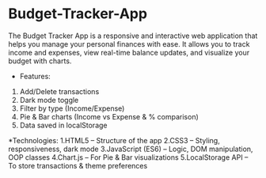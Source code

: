 # Budget-Tracker-App
The Budget Tracker App is a responsive and interactive web application that helps you manage your personal finances with ease. It allows you to track income and expenses, view real-time balance updates, and visualize your budget with charts.

* Features:
1. Add/Delete transactions
2. Dark mode toggle
3. Filter by type (Income/Expense)
4. Pie & Bar charts (Income vs Expense & % comparison)
5. Data saved in localStorage

*Technologies:
1.HTML5 – Structure of the app
2.CSS3 – Styling, responsiveness, dark mode
3.JavaScript (ES6) – Logic, DOM manipulation, OOP classes
4.Chart.js – For Pie & Bar visualizations
5.LocalStorage API – To store transactions & theme preferences
